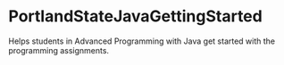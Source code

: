 # PortlandStateJavaGettingStarted
Helps students in Advanced Programming with Java get started with the programming assignments.
